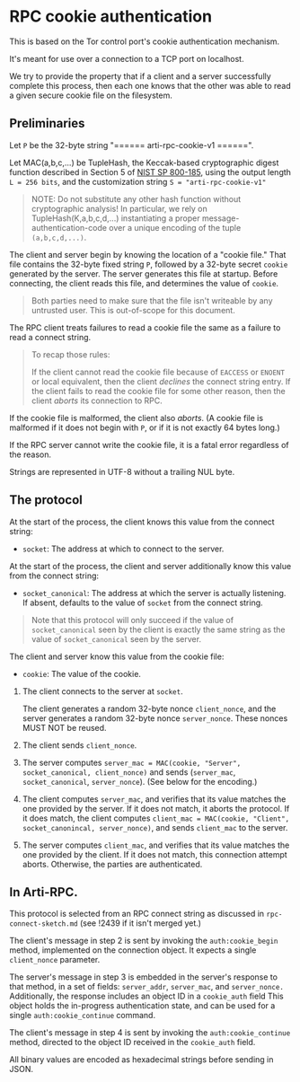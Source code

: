 # RPC cookie authentication

This is based on the Tor control port's cookie authentication mechanism.

It's meant for use over a connection to a TCP port on localhost.

We try to provide the property that if a client and a server successfully
complete this process, then each one knows that the other was able to read
a given secure cookie file on the filesystem.


## Preliminaries

Let `P` be the 32-byte string
"====== arti-rpc-cookie-v1 ======".

Let MAC(a,b,c,...) be TupleHash,
the Keccak-based cryptographic digest function
described in Section 5 of [NIST SP 800-185],
using the output length `L = 256 bits`,
and the customization string `S = "arti-rpc-cookie-v1"`

> NOTE: Do not substitute any other hash function without cryptographic
> analysis!  In particular, we rely on TupleHash(K,a,b,c,d,...)
> instantiating a proper message-authentication-code over a unique
> encoding of the tuple `(a,b,c,d,...)`.

The client and server begin by knowing the location of a "cookie file."
That file contains the 32-byte fixed string `P`, followed by a 32-byte secret
`cookie` generated by the server. The server generates this file at startup.
Before connecting, the client reads this file,
and determines the value of `cookie`.

> Both parties need to make sure that the file isn't writeable by any
> untrusted user.  This is out-of-scope for this document.

The RPC client treats failures to read a cookie file
the same as a failure to read a connect string.

> To recap those rules:
>
> If the client cannot read the cookie file because of `EACCESS` or `ENOENT`
> or local equivalent,
> then the client *declines* the connect string entry.
> If the client fails to read the cookie file for some other reason,
> then the client *aborts* its connection to RPC.

If the cookie file is malformed, the client also *aborts*.
(A cookie file is malformed if it does not begin with `P`,
or if it is not exactly 64 bytes long.)

If the RPC server cannot write the cookie file,
it is a fatal error regardless of the reason.

Strings are represented in UTF-8 without a trailing NUL byte.

[NIST SP 800-185]: https://nvlpubs.nist.gov/nistpubs/SpecialPublications/NIST.SP.800-185.pdf

## The protocol

At the start of the process,
the client knows this value from the connect string:
  - `socket`: The address at which to connect to the server.

At the start of the process,
the client and server additionally know this value from the connect string:
  - `socket_canonical`:
     The address at which the server is actually listening.
     If absent, defaults to the value of `socket` from the connect string.

> Note that this protocol will only succeed
> if the value of `socket_canonical` seen by the client
> is exactly the same string as
> the value of `socket_canonical` seen by the server.

The client and server know this value from the cookie file:
  - `cookie`: The value of the cookie.

1. The client connects to the server at `socket`.

   The client generates a random 32-byte nonce `client_nonce`,
   and the server generates a random 32-byte nonce `server_nonce`.
   These nonces MUST NOT be reused.

2. The client sends `client_nonce`.

3. The server computes
   `server_mac = MAC(cookie, "Server", socket_canonical, client_nonce)`
   and sends (`server_mac`, `socket_canonical`, `server_nonce`).
   (See below for the encoding.)

4. The client computes `server_mac`,
   and verifies that its value matches the one
   provided by the server.  If it does not match, it aborts the protocol.
   If it does match, the client computes
   `client_mac = MAC(cookie, "Client", socket_canonincal, server_nonce)`,
   and sends `client_mac` to the server.

5. The server computes `client_mac`, and verifies that its value matches the one
   provided by the client.  If it does not match, this connection attempt aborts.
   Otherwise, the parties are authenticated.

## In Arti-RPC.

This protocol is selected from an RPC connect string as discussed
in `rpc-connect-sketch.md` (see !2439 if it isn't merged yet.)

The client's message in step 2 is sent by invoking the `auth:cookie_begin` method,
implemented on the connection object.
It expects a single `client_nonce` parameter.

The server's message in step 3 is embedded in the server's response to that
method, in a set of fields: `server_addr`, `server_mac`, and `server_nonce.`
Additionally, the response includes an object ID in a `cookie_auth` field
This object holds the in-progress authentication state, and can be used
for a single `auth:cookie_continue` command.

The client's message in step 4 is sent by invoking the
`auth:cookie_continue` method,
directed to the object ID received in the `cookie_auth` field.

All binary values are encoded as hexadecimal strings before sending in JSON.


